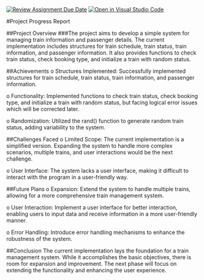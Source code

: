 [![Review Assignment Due Date](https://classroom.github.com/assets/deadline-readme-button-24ddc0f5d75046c5622901739e7c5dd533143b0c8e959d652212380cedb1ea36.svg)](https://classroom.github.com/a/j0WbCUcA)
[![Open in Visual Studio Code](https://classroom.github.com/assets/open-in-vscode-718a45dd9cf7e7f842a935f5ebbe5719a5e09af4491e668f4dbf3b35d5cca122.svg)](https://classroom.github.com/online_ide?assignment_repo_id=13059281&assignment_repo_type=AssignmentRepo)


#Project Progress Report

##Project Overview
###The project aims to develop a simple system for managing train information and passenger details. The current implementation includes structures for train schedule, train status, train information, and passenger information. It also provides functions to check train status, check booking type, and initialize a train with random status.

##Achievements
o	Structures Implemented: Successfully implemented structures for train schedule, train status, train information, and passenger information.

o	Functionality: Implemented functions to check train status, check booking type, and initialize a train with random status, but facing logical error issues which will be corrected later.

o	Randomization: Utilized the rand() function to generate random train status, adding variability to the system.

##Challenges Faced
o	Limited Scope: The current implementation is a simplified version. Expanding the system to handle more complex scenarios, multiple trains, and user interactions would be the next challenge.

o	User Interface: The system lacks a user interface, making it difficult to interact with the program in a user-friendly way.

##Future Plans
o	Expansion: Extend the system to handle multiple trains, allowing for a more comprehensive train management system.

o	User Interaction: Implement a user interface for better interaction, enabling users to input data and receive information in a more user-friendly manner.

o	Error Handling: Introduce error handling mechanisms to enhance the robustness of the system.

##Conclusion
The current implementation lays the foundation for a train management system. While it accomplishes the basic objectives, there is room for expansion and improvement. The next phase will focus on extending the functionality and enhancing the user experience.
